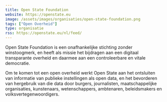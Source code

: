 ```yaml
---
title: Open State Foundation
website: https://openstate.eu
image: /assets/images/organisaties/open-state-foundation.png
tags: ["Open Overheid"]
type: organisatie
rss: https://openstate.eu/nl/feed/
---
```


Open State Foundation is een onafhankelijke stichting zonder winstoogmerk, en heeft als missie het bijdragen aan een digitaal transparante overheid en daarmee aan een controleerbare en vitale democratie.

Om te komen tot een open overheid werkt Open State aan het ontsluiten van informatie van publieke instellingen als open data, en het bevorderen van hergebruik van die data door burgers, journalisten, maatschappelijke organisaties, kunstenaars, wetenschappers, ambtenaren, beleidsmakers en volksvertegenwoordigers.
